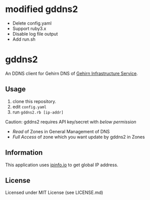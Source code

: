 # modified gddns2
- Delete config.yaml
- Support ruby3.x
- Disable log file output
- Add run.sh

# gddns2

An DDNS client for Gehirn DNS of [Gehirn Infrastructure Service](https://www.gehirn.jp/).

## Usage

1. clone this repository.
2. edit `config.yaml`
3. run `gddns2.rb [ip-addr]`

Caution: gddns2 requires API key/secret with *below permission*

- *Read* of Zones in General Management of DNS
- *Full Access* of zone which you want update by gddns2 in Zones

## Information

This application uses [ipinfo.io](http://ipinfo.io) to get global IP address.


## License

Licensed under MIT License (see LICENSE.md)
